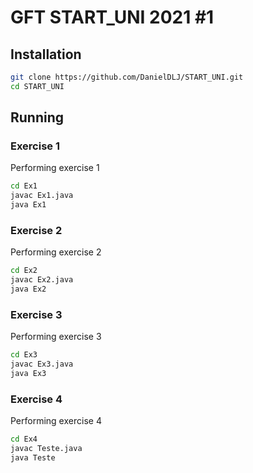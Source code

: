 # GFT START_UNI 2021 #1 

## Installation

```bash
git clone https://github.com/DanielDLJ/START_UNI.git
cd START_UNI
```


## Running
### Exercise 1
Performing exercise 1
```bash
cd Ex1
javac Ex1.java
java Ex1
```
### Exercise 2
Performing exercise 2
```bash
cd Ex2
javac Ex2.java
java Ex2
```

### Exercise 3
Performing exercise 3
```bash
cd Ex3
javac Ex3.java
java Ex3
```

### Exercise 4
Performing exercise 4
```bash
cd Ex4
javac Teste.java
java Teste
```

